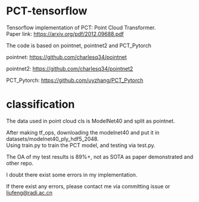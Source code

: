 # PCT-tensorflow
Tensorflow implementation of PCT: Point Cloud Transformer.  
Paper link: https://arxiv.org/pdf/2012.09688.pdf  

The code is based on pointnet, pointnet2 and PCT_Pytorch

pointnet:     https://github.com/charlesq34/pointnet  

pointnet2:    https://github.com/charlesq34/pointnet2  

PCT_Pytorch:  https://github.com/uyzhang/PCT_Pytorch  

# classification
The data used in point cloud cls is ModelNet40 and split as pointnet.  

After making tf_ops, downloading the modelnet40 and put it in datasets/modelnet40_ply_hdf5_2048.  
Using train.py to train the PCT model, and testing via test.py.  

The OA of my test results is 89%+, not as SOTA as paper demonstrated and other repo.  

I doubt there exist some errors in my implementation.  

If there exist any errors, please contact me via committing issue or liufeng@radi.ac.cn


